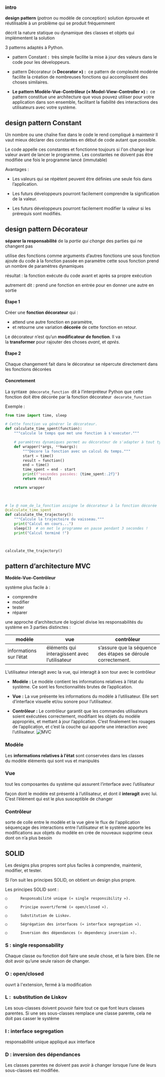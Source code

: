 ### intro

**design** **pattern** (_patron_ ou modèle de conception)
solution éprouvée et réutilisable à un problème qui se produit fréquemment

décrit la nature statique ou dynamique des classes et objets qui implémentent la solution

3 patterns adaptés à Python.

- pattern Constant **:** 
  très simple
  facilite la mise à jour des valeurs dans le code pour les développeurs.

- pattern Décorateur (« **Decorator** **»)** **:** 
  ce pattern de complexité modérée facilite la création de nombreuses fonctions qui accomplissent des choses similaires.

- **Le pattern Modèle-Vue-Contrôleur («** **Model-View-Controller** **»)** **:** 
  ce pattern constitue une architecture que vous pouvez utiliser pour votre application dans son ensemble, facilitant la fiabilité des interactions des utilisateurs avec votre système.

## design pattern Constant

Un nombre ou une chaîne fixe dans le code le rend compliqué à maintenir
Il vaut mieux déclarer des constantes en début de code autant que possible.

Le code appelle ces constantes et fonctionne toujours si l'on change leur valeur avant de lancer le programme.
Les constantes ne doivent pas être modifiée une fois le programme lancé (immutable)

Avantages :
- Les valeurs qui se répètent peuvent être définies une seule fois dans l’application.
    
- Les futurs développeurs pourront facilement comprendre la signification de la valeur.
    
- Les futurs développeurs pourront facilement modifier la valeur si les prérequis sont modifiés.

## design pattern Décorateur
**séparer la responsabilité** de la _partie qui change_ des parties qui ne changent pas

utilise des fonctions comme arguments d’autres fonctions
une sous fonction ajoute du code à la fonction passée en paramètre
cette sous fonction prend un nombre de paramètres dynamiques

résultat : la fonction exécute du code avant et après sa propre exécution

autrement dit : prend une fonction en entrée pour en donner une autre en sortie
#### Étape 1

Créer une **fonction décorateur** qui :
- attend une autre fonction en paramètre,
- et retourne une variation **décorée** de cette fonction en retour.

Le décorateur n’est qu’un **modificateur de fonction**. Il va la **transformer** pour rajouter des choses _avant_, et _après_.

#### Étape 2

Chaque changement fait dans le décorateur se répercute directement dans les fonctions décorées


#### Concretement
La syntaxe  `@decorate_function`  dit à l’interpréteur Python que cette fonction doit être décorée par la fonction décorateur  `decorate_function` 

Exemple :
```python
from time import time, sleep

# Cette fonction va générer le décorateur.
def calculate_time_spent(function):
    """calcule le temps que met une fonction à s'executer."""

    # paramètres dynamiques permet au décorateur de s'adapter à tout type de fonction !
    def wrapper(*args, **kwargs):
        """Décore la fonction avec un calcul du temps."""
        start = time()
        result = function()
        end = time()
        time_spent = end - start
        print(f"secondes passées: {time_spent:.2f}")
        return result

    return wrapper

  
  
# le @ nom_de_la_fonction assigne le décorateur à la fonction décorée
@calculate_time_spent
def calculate_the_trajectory():
    """Calcule la trajectoire du vaisseau."""
    print("Calcul en cours...")
    sleep(3)  # on met le programme en pause pendant 3 secondes !
    print("Calcul terminé !")

  

calculate_the_trajectory()
```

## pattern d’architecture MVC
**Modèle-Vue-Contrôleur**

système plus facile à :
- comprendre
- modifier 
- tester 
- réparer

une approche d’architecture de logiciel
divise les responsabilités du système en 3 parties distinctes :

| modèle                  | vue                                           | contrôleur                                                   |
| ----------------------- | --------------------------------------------- | ------------------------------------------------------------ |
| informations sur l’état | éléments qui interagissent avec l’utilisateur | s’assure que la séquence des étapes se déroule correctement. |
L’utilisateur interagit avec la vue, qui interagit à son tour avec le contrôleur

- **Modèle** **:** Le modèle contient les informations relatives à l’état du système. Ce sont les fonctionnalités brutes de l’application.
    
- **Vue** **:** La vue présente les informations du modèle à l’utilisateur. Elle sert d’interface visuelle et/ou sonore pour l’utilisateur.
    
- **Contrôleur** **:** Le contrôleur garantit que les commandes utilisateurs soient exécutées correctement, modifiant les objets du modèle appropriés, et mettant à jour l’application. C’est finalement les rouages de l’application, et c’est la couche qui apporte une interaction avec l’utilisateur.
![MVC](mvc.png)

### Modèle

Les **informations relatives à l’état** sont conservées dans les classes du modèle
éléments qui sont vus et manipulés

### Vue
tout les composantes du système qui assurent l’interface avec l’utilisateur

façon dont le modèle est présenté à l’utilisateur, et dont il **interagit** avec lui.
C’est l’élément qui est le plus susceptible de changer

### Contrôleur
sorte de colle entre le modèle et la vue
gère le flux de l'application
séquençage des interactions entre l’utilisateur et le système
apporte les modifications aux objets du modèle
en crée de nouveaux
supprime ceux dont on n’a plus besoin


## SOLID

Les designs plus propres sont plus faciles à comprendre, maintenir, modifier, et tester.

Si l’on suit les principes SOLID, on obtient un design plus propre.

Les principes SOLID sont :
    
    ○      Responsabilité unique (« single responsibility »).
    
    ○      Principe ouvert/fermé (« open/closed »).
    
    ○      Substitution de Liskov.
    
    ○      Ségrégation des interfaces (« interface segregation »).
    
    ○      Inversion des dépendances (« dependency inversion »).
    
### S : single responsability
Chaque classe ou fonction doit faire une seule chose, et la faire bien. Elle ne doit avoir qu’une seule raison de changer.

### O : open/closed
ouvrt à l'extension, fermé à la modification

### L :  substitution de Liskov
Les sous-classes doivent pouvoir faire tout ce que font leurs classes parentes. Si une ses sous-classes remplace une classe parente, cela ne doit pas casser le système

### I : interface segregation
responsabilité unique appliqué aux interface

### D : inversion des dépendances
Les classes parentes ne doivent pas avoir à changer lorsque l’une de leurs sous-classes est modifiée.